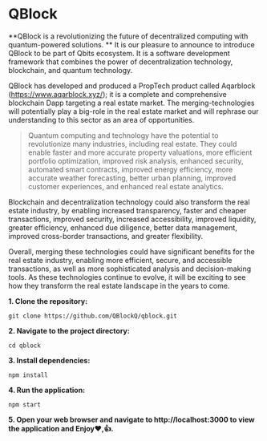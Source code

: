 # QBlock

**QBlock is a revolutionizing the future of decentralized computing with quantum-powered solutions.
**
It is our pleasure to announce to introduce QBlock to be part of Qbits ecosystem. It is a software development framework that combines the power of decentralization technology, blockchain, and quantum technology.

QBlock has developed and produced a PropTech product called Aqarblock (https://www.aqarblock.xyz/); it is a complete and comprehensive blockchain Dapp targeting a real estate market. The merging-technologies will potentially play a big-role in the real estate market and will rephrase our understanding to this sector as an area of opportunities.

> Quantum computing and technology have the potential to revolutionize many industries, including real estate. They could enable faster and more accurate property valuations, more efficient portfolio optimization, improved risk analysis, enhanced security, automated smart contracts, improved energy efficiency, more accurate weather forecasting, better urban planning, improved customer experiences, and enhanced real estate analytics.

Blockchain and decentralization technology could also transform the real estate industry, by enabling increased transparency, faster and cheaper transactions, improved security, increased accessibility, improved liquidity, greater efficiency, enhanced due diligence, better data management, improved cross-border transactions, and greater flexibility.

Overall, merging these technologies could have significant benefits for the real estate industry, enabling more efficient, secure, and accessible transactions, as well as more sophisticated analysis and decision-making tools. As these technologies continue to evolve, it will be exciting to see how they transform the real estate landscape in the years to come.

**1. Clone the repository:**

 ```
git clone https://github.com/QBlockQ/qblock.git
 ```
**2.  Navigate to the project directory:**

 ```
cd qblock
 ```

**3.  Install dependencies:**

 ```
npm install
 ```

**4.  Run the application:**

 ```
npm start
 ```

**5.  Open your web browser and navigate to http://localhost:3000 to view the application and Enjoy:heart:,:+1:.**
